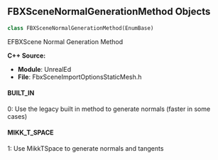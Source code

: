 ## FBXSceneNormalGenerationMethod Objects

```python
class FBXSceneNormalGenerationMethod(EnumBase)
```

EFBXScene Normal Generation Method

**C++ Source:**

- **Module**: UnrealEd
- **File**: FbxSceneImportOptionsStaticMesh.h

<a id="unreal.FBXSceneNormalGenerationMethod.BUILT_IN"></a>

#### BUILT_IN

0: Use the legacy built in method to generate normals (faster in some cases)

<a id="unreal.FBXSceneNormalGenerationMethod.MIKK_T_SPACE"></a>

#### MIKK_T_SPACE

1: Use MikkTSpace to generate normals and tangents

<a id="unreal.FBXImportContentType"></a>